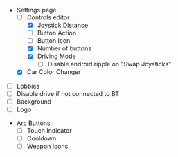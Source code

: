 - Settings page
  - [ ] Controls editor
    - [x] Joystick Distance
    - [ ] Button Action
    - [ ] Button Icon
    - [x] Number of buttons
    - [x] Driving Mode
      - [ ] Disable android ripple on "Swap Joysticks"
  - [x] Car Color Changer
- [ ] Lobbies
- [ ] Disable drive if not connected to BT
- [ ] Background
- [ ] Logo
- Arc Buttons
  - [ ] Touch Indicator
  - [ ] Cooldown
  - [ ] Weapon Icons
